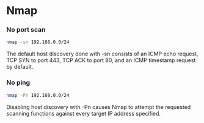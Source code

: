 # Nmap

### No port scan
```bash
nmap -sn 192.168.0.0/24
```
The default host discovery done with -sn consists of an ICMP echo request, TCP SYN to port 443, TCP ACK to port 80, and an ICMP timestamp request by default.

### No ping
```bash
nmap -Pn 192.168.0.0/24
```
Disabling host discovery with -Pn causes Nmap to attempt the requested scanning functions against every target IP address specified.
